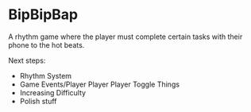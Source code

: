 # BipBipBap
A rhythm game where the player must complete certain tasks with their phone to the hot beats.

Next steps: 
* Rhythm System
* Game Events/Player Player Player Toggle Things
* Increasing Difficulty
* Polish stuff

